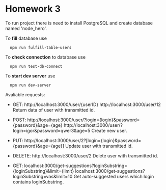 # Homework 3

To run project there is need to install PostgreSQL and create database named 'node_hero'.

To **fill** database use 
```node
  npm run fulfill-table-users
```

To **check connection** to database use 
```node
  npm run test-db-connect
```

To **start dev server** use 
```node
  npm run dev-server
```
Avaliable requests:

- GET: http://localhost:3000/user/{userID}
  http://localhost:3000/user/12
  Return data of user with transmitted id.

- POST: http://localhost:3000/user/?login={login}&password={password}&age={age}
  http://localhost:3000/user/?login=igor&password=qwer3&age=5
  Create new user.

- PUT: http://localhost:3000/user/2?[login={login}&password={password}&age={age}]
  Update user with transmitted id.

- DELETE: http://localhost:3000/user/2
  Delete user with transmitted id.

- GET: localhost:3000/get-suggestions?loginSubstring={loginSubstring}&limit={limit}
  localhost:3000/get-suggestions?loginSubstring=vas&limit=10
  Get auto-suggested users which login contains loginSubstring.